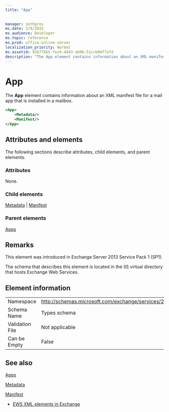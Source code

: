 ```yaml
---
title: "App"
 
 
manager: sethgros
ms.date: 3/9/2015
ms.audience: Developer
ms.topic: reference
ms.prod: office-online-server
localization_priority: Normal
ms.assetid: 92b776b5-fec6-4443-a606-51ccb06f7afd
description: "The App element contains information about an XML manifest file for a mail app that is installed in a mailbox."
---
```


# App

The **App** element contains information about an XML manifest file for a mail app that is installed in a mailbox. 
  
```XML
<App>
    <Metadata/>
    <Manifest/>
</App>
```

## Attributes and elements

The following sections describe attributes, child elements, and parent elements.
  
### Attributes

None.
  
### Child elements

[Metadata](metadata-ex15websvcsotherref.md) | [Manifest](manifest.md)
  
### Parent elements

[Apps](apps.md)
  
## Remarks

This element was introduced in Exchange Server 2013 Service Pack 1 (SP1).
  
The schema that describes this element is located in the IIS virtual directory that hosts Exchange Web Services.
  
## Element information

|||
|:-----|:-----|
|Namespace  <br/> |http://schemas.microsoft.com/exchange/services/2006/types  <br/> |
|Schema Name  <br/> |Types schema  <br/> |
|Validation File  <br/> |Not applicable  <br/> |
|Can be Empty  <br/> |False  <br/> |
   
## See also



[Apps](apps.md)
  
[Metadata](metadata-ex15websvcsotherref.md)
  
[Manifest](manifest.md)


- [EWS XML elements in Exchange](ews-xml-elements-in-exchange.md)

